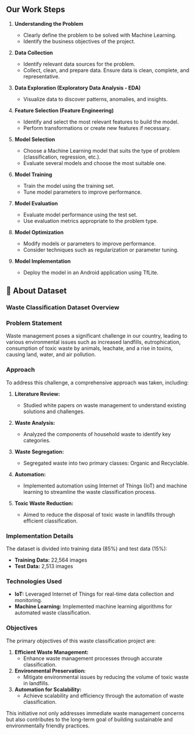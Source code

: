 ## Our Work Steps

1. **Understanding the Problem**
   - Clearly define the problem to be solved with Machine Learning.
   - Identify the business objectives of the project.

2. **Data Collection**
   - Identify relevant data sources for the problem.
   - Collect, clean, and prepare data. Ensure data is clean, complete, and representative.

3. **Data Exploration (Exploratory Data Analysis - EDA)**
   - Visualize data to discover patterns, anomalies, and insights.

4. **Feature Selection (Feature Engineering)**
   - Identify and select the most relevant features to build the model.
   - Perform transformations or create new features if necessary.

5. **Model Selection**
   - Choose a Machine Learning model that suits the type of problem (classification, regression, etc.).
   - Evaluate several models and choose the most suitable one.

6. **Model Training**
   - Train the model using the training set.
   - Tune model parameters to improve performance.

7. **Model Evaluation**
   - Evaluate model performance using the test set.
   - Use evaluation metrics appropriate to the problem type.

8. **Model Optimization**
   - Modify models or parameters to improve performance.
   - Consider techniques such as regularization or parameter tuning.

9. **Model Implementation**
   - Deploy the model in an Android application using TfLite.


## 📝 About Dataset
### Waste Classification Dataset Overview

### Problem Statement
Waste management poses a significant challenge in our country, leading to various environmental issues such as increased landfills, eutrophication, consumption of toxic waste by animals, leachate, and a rise in toxins, causing land, water, and air pollution.

### Approach
To address this challenge, a comprehensive approach was taken, including:

1. **Literature Review:**
   - Studied white papers on waste management to understand existing solutions and challenges.

2. **Waste Analysis:**
   - Analyzed the components of household waste to identify key categories.

3. **Waste Segregation:**
   - Segregated waste into two primary classes: Organic and Recyclable.

4. **Automation:**
   - Implemented automation using Internet of Things (IoT) and machine learning to streamline the waste classification process.

5. **Toxic Waste Reduction:**
   - Aimed to reduce the disposal of toxic waste in landfills through efficient classification.

### Implementation Details
The dataset is divided into training data (85%) and test data (15%):

- **Training Data:** 22,564 images
- **Test Data:** 2,513 images

### Technologies Used
- **IoT:** Leveraged Internet of Things for real-time data collection and monitoring.
- **Machine Learning:** Implemented machine learning algorithms for automated waste classification.

### Objectives
The primary objectives of this waste classification project are:
1. **Efficient Waste Management:**
   - Enhance waste management processes through accurate classification.
2. **Environmental Preservation:**
   - Mitigate environmental issues by reducing the volume of toxic waste in landfills.
3. **Automation for Scalability:**
   - Achieve scalability and efficiency through the automation of waste classification.

This initiative not only addresses immediate waste management concerns but also contributes to the long-term goal of building sustainable and environmentally friendly practices.

